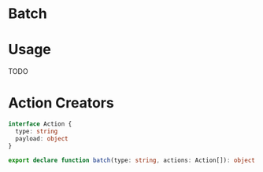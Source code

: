 # Batch

# Usage
TODO

# Action Creators
```ts
interface Action {
  type: string
  payload: object
}

export declare function batch(type: string, actions: Action[]): object
```